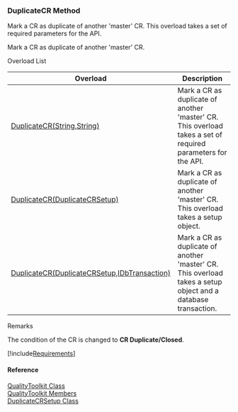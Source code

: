 ﻿### DuplicateCR Method

Mark a CR as duplicate of another 'master' CR. This overload takes a set of required parameters for the API.

Mark a CR as duplicate of another 'master' CR.

Overload List

| Overload | Description |
| --- | --- |
| [DuplicateCR(String,String)](FChoice.Toolkits.Clarify~FChoice.Toolkits.Clarify.Quality.QualityToolkit~DuplicateCR(String,String).md) | Mark a CR as duplicate of another 'master' CR. This overload takes a set of required parameters for the API.   |
| [DuplicateCR(DuplicateCRSetup)](FChoice.Toolkits.Clarify~FChoice.Toolkits.Clarify.Quality.QualityToolkit~DuplicateCR(DuplicateCRSetup).md) | Mark a CR as duplicate of another 'master' CR. This overload takes a setup object.   |
| [DuplicateCR(DuplicateCRSetup,IDbTransaction)](FChoice.Toolkits.Clarify~FChoice.Toolkits.Clarify.Quality.QualityToolkit~DuplicateCR(DuplicateCRSetup,IDbTransaction).md) | Mark a CR as duplicate of another 'master' CR. This overload takes a setup object and a database transaction.   |

Remarks

The condition of the CR is changed to **CR Duplicate/Closed**.

[!include[Requirements](../partials/requirements.md)]



#### Reference

[QualityToolkit Class](FChoice.Toolkits.Clarify~FChoice.Toolkits.Clarify.Quality.QualityToolkit.md)  
[QualityToolkit Members](FChoice.Toolkits.Clarify~FChoice.Toolkits.Clarify.Quality.QualityToolkit_members.md)  
[DuplicateCRSetup Class](FChoice.Toolkits.Clarify~FChoice.Toolkits.Clarify.Quality.DuplicateCRSetup.md)
